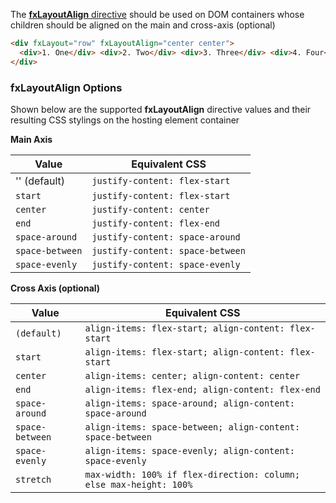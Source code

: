 The [**fxLayoutAlign** directive][Layout] should be used on DOM containers whose children should be aligned on the main
and cross-axis (optional)

```html
<div fxLayout="row" fxLayoutAlign="center center">
  <div>1. One</div> <div>2. Two</div> <div>3. Three</div> <div>4. Four</div>
</div>
```


### fxLayoutAlign Options

Shown below are the supported **fxLayoutAlign** directive values and their resulting CSS stylings on the hosting element 
container

**Main Axis**

| Value | Equivalent CSS | 
| ----- | -------------- |
|  '' (default)    | `justify-content: flex-start`    |
|  `start`         | `justify-content: flex-start`    |
|  `center`        | `justify-content: center`        |
|  `end`           | `justify-content: flex-end`      |
|  `space-around`  | `justify-content: space-around`  |
|  `space-between` | `justify-content: space-between` |
|  `space-evenly`  | `justify-content: space-evenly`  |

**Cross Axis (optional)**

| Value | Equivalent CSS | 
| ----- | -------------- |
|  `(default)`     | `align-items: flex-start; align-content: flex-start`               |
|  `start`         | `align-items: flex-start; align-content: flex-start`               |
|  `center`        | `align-items: center; align-content: center`                       |
|  `end`           | `align-items: flex-end; align-content: flex-end`                   |
|  `space-around`  | `align-items: space-around; align-content: space-around`           |
|  `space-between` | `align-items: space-between; align-content: space-between`         |
|  `space-evenly`  | `align-items: space-evenly; align-content: space-evenly`           |
|  `stretch`       | `max-width: 100% if flex-direction: column; else max-height: 100%` |


[Layout]: https://github.com/angular/flex-layout/blob/master/src/lib/flexbox/api/layout-align.ts#L47